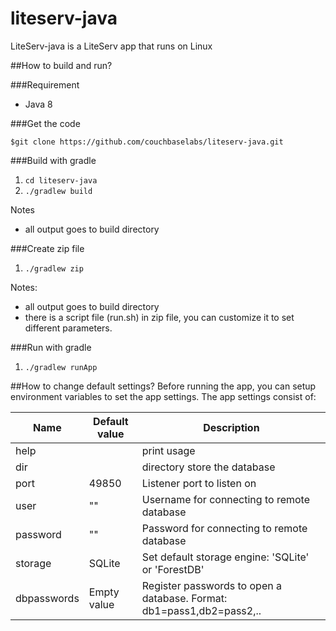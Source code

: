 # liteserv-java
LiteServ-java is a LiteServ app that runs on Linux

##How to build and run?

###Requirement
- Java 8

###Get the code
 ```
 $git clone https://github.com/couchbaselabs/liteserv-java.git
 ```
 
###Build with gradle
1. `cd liteserv-java`
2. `./gradlew build`

Notes
- all output goes to build directory

###Create zip file
1. `./gradlew zip`

Notes:
- all output goes to build directory
- there is a script file (run.sh) in zip file, you can customize it to set different parameters.

###Run with gradle
1. `./gradlew runApp`

##How to change default settings?
Before running the app, you can setup environment variables to set the app settings. The app settings consist of:

Name       | Default value| Description|
-----------|--------------|------------|
help       |              | print usage
dir        |<application dir> | directory store the database
port       |49850         |Listener port to listen on
user       |"" | Username for connecting to remote database
password   |"" | Password for connecting to remote database
storage    |SQLite        |Set default storage engine: 'SQLite' or 'ForestDB'
dbpasswords|Empty value   |Register passwords to open a database. Format: db1=pass1,db2=pass2,..

